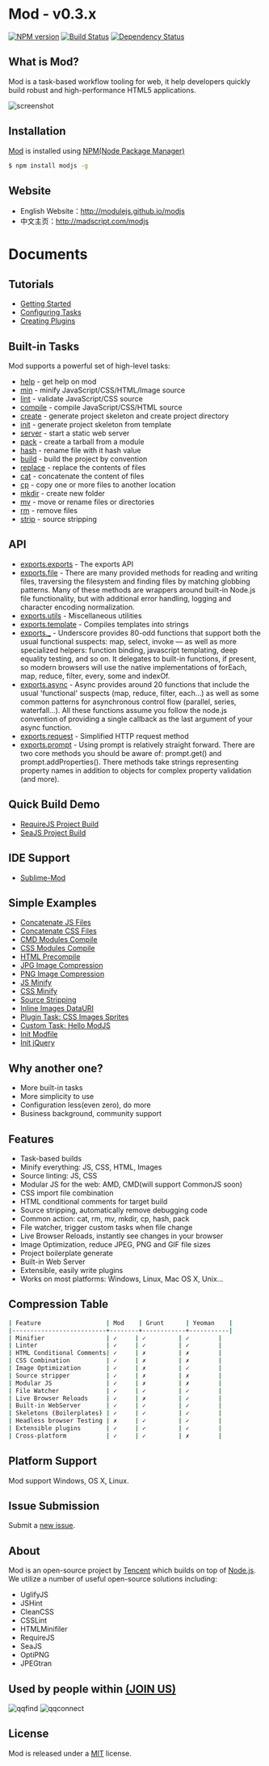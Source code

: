 # Mod - v0.3.x

[![NPM version](https://badge.fury.io/js/modjs.png)](http://badge.fury.io/js/modjs)
[![Build Status](https://secure.travis-ci.org/modulejs/modjs.png?branch=master)](http://travis-ci.org/modulejs/modjs)
[![Dependency Status](https://david-dm.org/modulejs/modjs.png)](https://david-dm.org/modulejs/modjs)

## What is Mod?
Mod is a task-based workflow tooling for web, it help developers quickly build robust and high-performance HTML5 applications.

![screenshot](https://raw.github.com/modulejs/modjs/master/example/screenshot.gif)

## Installation
[Mod](https://npmjs.org/package/modjs) is installed using [NPM(Node Package Manager)](http://npmjs.org/)

```sh
$ npm install modjs -g
```
## Website
* English Website：http://modulejs.github.io/modjs
* 中文主页：http://madscript.com/modjs

# Documents
## Tutorials
* [Getting Started](https://github.com/modulejs/modjs/tree/master/doc/tutorial/getting-started.md)
* [Configuring Tasks](https://github.com/modulejs/modjs/blob/master/doc/tutorial/configuring-tasks.md)
* [Creating Plugins](https://github.com/modulejs/modjs/tree/master/doc/tutorial/creating-plugins.md)

## Built-in Tasks
Mod supports a powerful set of high-level tasks:

* [help](https://github.com/modulejs/modjs/tree/master/doc/tasks/help.md) - get help on mod
* [min](https://github.com/modulejs/modjs/tree/master/doc/tasks/min.md) - minify JavaScript/CSS/HTML/Image source
* [lint](https://github.com/modulejs/modjs/tree/master/doc/tasks/lint.md) - validate JavaScript/CSS source
* [compile](https://github.com/modulejs/modjs/tree/master/doc/tasks/compile.md) - compile JavaScript/CSS/HTML source
* [create](https://github.com/modulejs/modjs/tree/master/doc/tasks/create.md) - generate project skeleton and create project directory
* [init](https://github.com/modulejs/modjs/tree/master/doc/tasks/init.md) - generate project skeleton from template
* [server](https://github.com/modulejs/modjs/tree/master/doc/tasks/server.md) - start a static web server
* [pack](https://github.com/modulejs/modjs/tree/master/doc/tasks/pack.md) - create a tarball from a module
* [hash](https://github.com/modulejs/modjs/tree/master/doc/tasks/hash.md) - rename file with it hash value
* [build](https://github.com/modulejs/modjs/tree/master/doc/tasks/build.md) - build the project by convention
* [replace](https://github.com/modulejs/modjs/tree/master/doc/tasks/replace.md) - replace the contents of files
* [cat](https://github.com/modulejs/modjs/tree/master/doc/tasks/cat.md) - concatenate the content of files
* [cp](https://github.com/modulejs/modjs/tree/master/doc/tasks/cp.md) - copy one or more files to another location
* [mkdir](https://github.com/modulejs/modjs/tree/master/doc/tasks/mkdir.md) - create new folder
* [mv](https://github.com/modulejs/modjs/tree/master/doc/tasks/mv.md) - move or rename files or directories
* [rm](https://github.com/modulejs/modjs/tree/master/doc/tasks/rm.md) - remove files
* [strip](https://github.com/modulejs/modjs/tree/master/doc/tasks/strip.md) - source stripping

## API

* [exports.exports](https://github.com/modulejs/modjs/tree/master/doc/api/exports.md) - The exports API
* [exports.file](https://github.com/modulejs/modjs/tree/master/doc/api/file.md) - There are many provided methods for reading and writing files, traversing the filesystem and finding files by matching globbing patterns. Many of these methods are wrappers around built-in Node.js file functionality, but with additional error handling, logging and character encoding normalization.
* [exports.utils](https://github.com/modulejs/modjs/tree/master/doc/api/utils.md) - Miscellaneous utilities
* [exports.template](https://github.com/modulejs/modjs/tree/master/doc/api/template.md) - Compiles templates into strings
* [exports._](http://underscorejs.org/) - Underscore provides 80-odd functions that support both the usual functional suspects: map, select, invoke — as well as more specialized helpers: function binding, javascript templating, deep equality testing, and so on. It delegates to built-in functions, if present, so modern browsers will use the native implementations of forEach, map, reduce, filter, every, some and indexOf.
* [exports.async](https://github.com/caolan/async) - Async provides around 20 functions that include the usual 'functional' suspects (map, reduce, filter, each…) as well as some common patterns for asynchronous control flow (parallel, series, waterfall…). All these functions assume you follow the node.js convention of providing a single callback as the last argument of your async function.
* [exports.request](https://github.com/mikeal/request) - Simplified HTTP request method
* [exports.prompt](https://github.com/flatiron/prompt) - Using prompt is relatively straight forward. There are two core methods you should be aware of: prompt.get() and prompt.addProperties(). There methods take strings representing property names in addition to objects for complex property validation (and more).

## Quick Build Demo
* [RequireJS Project Build](https://github.com/modulejs/modjs/tree/master/test/buildrequirejs)
* [SeaJS Project Build](https://github.com/modulejs/modjs/tree/master/test/buildseajs)

## IDE Support
* [Sublime-Mod](https://github.com/yuanyan/sublime-mod)

## Simple Examples
* [Concatenate JS Files](https://github.com/modulejs/modjs/tree/master/test/catjs)
* [Concatenate CSS Files](https://github.com/modulejs/modjs/tree/master/test/catcss)
* [CMD Modules Compile](https://github.com/modulejs/modjs/tree/master/test/compilecmd)
* [CSS Modules Compile](https://github.com/modulejs/modjs/tree/master/test/compilecss)
* [HTML Precompile](https://github.com/modulejs/modjs/tree/master/test/compilehtml)
* [JPG Image Compression](https://github.com/modulejs/modjs/tree/master/test/minjpg)
* [PNG Image Compression](https://github.com/modulejs/modjs/tree/master/test/minpng)
* [JS Minify](https://github.com/modulejs/modjs/tree/master/test/minjs)
* [CSS Minify](https://github.com/modulejs/modjs/tree/master/test/mincss)
* [Source Stripping](https://github.com/modulejs/modjs/tree/master/test/strip)
* [Inline Images DataURI](https://github.com/modulejs/modjs/tree/master/test/datauri)
* [Plugin Task: CSS Images Sprites](https://github.com/modulejs/modjs/tree/master/test/pluginnpmtask)
* [Custom Task: Hello ModJS](https://github.com/modulejs/modjs/tree/master/test/pluginlocaltask)
* [Init Modfile](https://github.com/modulejs/modjs/tree/master/test/initmodfile)
* [Init jQuery](https://github.com/modulejs/modjs/tree/master/test/initjquery)

## Why another one?
* More built-in tasks
* More simplicity to use
* Configuration less(even zero), do more
* Business background, community support

## Features
* Task-based builds
* Minify everything: JS, CSS, HTML, Images
* Source linting: JS, CSS
* Modular JS for the web: AMD, CMD(will support CommonJS soon)
* CSS import file combination
* HTML conditional comments for target build
* Source stripping, automatically remove debugging code
* Common action: cat, rm, mv, mkdir, cp, hash, pack
* File watcher, trigger custom tasks when file change
* Live Browser Reloads, instantly see changes in your browser
* Image Optimization, reduce JPEG, PNG and GIF file sizes
* Project boilerplate generate
* Built-in Web Server
* Extensible, easily write plugins
* Works on most platforms: Windows, Linux, Mac OS X, Unix...

## Compression Table
```sh
| Feature                  | Mod    | Grunt      | Yeoman    |
|--------------------------+--------+------------+-----------|
| Minifier                 | ✓     | ✓         | ✓        |
| Linter                   | ✓     | ✓         | ✓        |
| HTML Conditional Comments| ✓     | ✗         | ✗        |
| CSS Combination          | ✓     | ✗         | ✗        |
| Image Optimization       | ✓     | ✗         | ✓        |
| Source stripper          | ✓     | ✗         | ✗        |
| Modular JS               | ✓     | ✗         | ✗        |
| File Watcher             | ✓     | ✓         | ✓        |
| Live Browser Reloads     | ✓     | ✗         | ✓        |
| Built-in WebServer       | ✓     | ✓         | ✓        |
| Skeletons (Boilerplates) | ✓     | ✓         | ✓        |
| Headless browser Testing | ✗     | ✓         | ✓        |
| Extensible plugins       | ✓     | ✓         | ✓        |
| Cross-platform           | ✓     | ✓         | ✗        |
```

## Platform Support
Mod support Windows, OS X, Linux.

## Issue Submission
Submit a [new issue](https://github.com/modulejs/modjs/issues/new).

## About
Mod is an open-source project by [Tencent](http://www.tencent.com/en-us/) which builds on top of [Node.js](https://nodejs.org).
We utilize a number of useful open-source solutions including:

* UglifyJS
* JSHint
* CleanCSS
* CSSLint
* HTMLMinifiler
* RequireJS
* SeaJS
* OptiPNG
* JPEGtran

## Used by people within <a href="https://github.com/modulejs/modjs/issues/22">(JOIN US)</a>
![qqfind](http://0.web.qstatic.com/webqqpic/pubapps/0/50/images/big.png)
![qqconnect](http://0.web.qstatic.com/webqqpic/pubapps/0/16/images/big.png)


## License
Mod is released under a [MIT](http://yuanyan.mit-license.org/) license.
